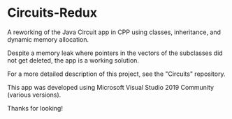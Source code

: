 # Circuits-Redux
A reworking of the Java Circuit app in CPP using classes, inheritance, and dynamic memory allocation.

Despite a memory leak where pointers in the vectors of the subclasses did not get deleted, the app is a working solution.

For a more detailed description of this project, see the "Circuits" repository.

This app was developed using Microsoft Visual Studio 2019 Community (various versions).

Thanks for looking!

